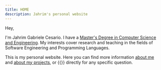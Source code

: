 ```yaml
---
title: HOME
description: Jahrim's personal website
---
```


Hey,

I'm Jahrim Gabriele Cesario. I have a [Master's Degree in Computer Science 
and Engineering](https://corsi.unibo.it/2cycle/ComputerScienceEngineering).
My interests cover research and teaching in the fields of Software Engineering and
Programming Languages.

This is my personal website. Here you can find more information [about me](/about)
and [about my projects](/portfolio), or
{{<email at="jahrim.gabriele.cesario@outlook.com" text="contact me">}} directly for
any specific question.